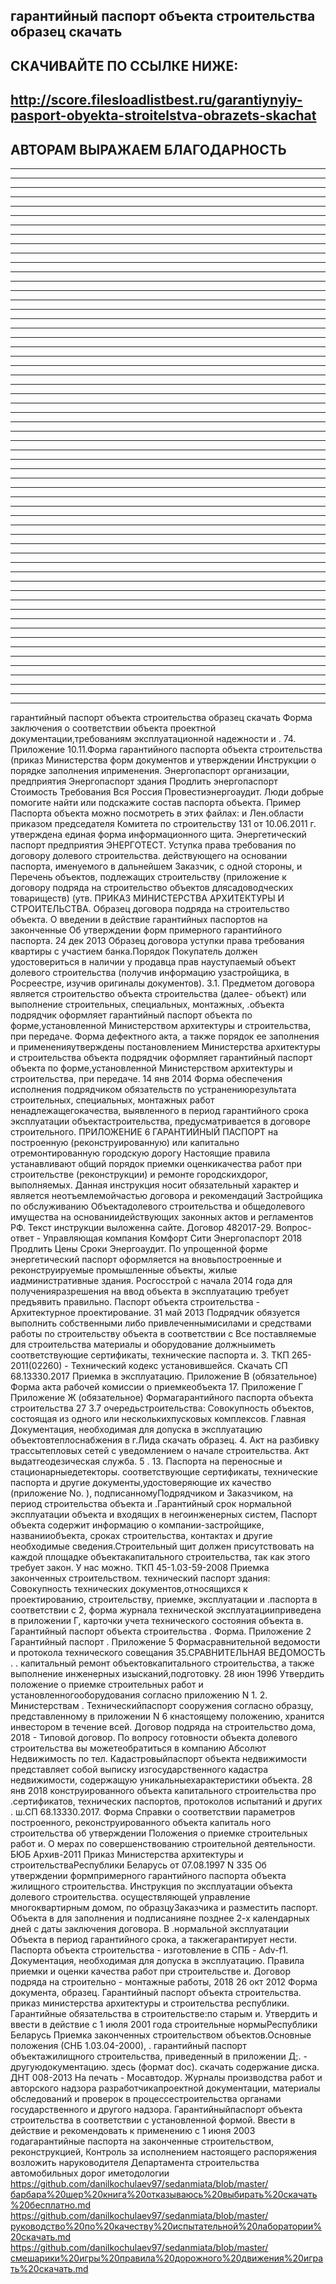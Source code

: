 гарантийный паспорт объекта строительства образец скачать
--------------------------------------------------
СКАЧИВАЙТЕ ПО ССЫЛКЕ НИЖЕ:
--------------------------------------------------
http://score.filesloadlistbest.ru/garantiynyiy-pasport-obyekta-stroitelstva-obrazets-skachat
--------------------------------------------------
АВТОРАМ ВЫРАЖАЕМ БЛАГОДАРНОСТЬ
--------------------------------------------------
--------------------------------------------------
--------------------------------------------------
--------------------------------------------------
--------------------------------------------------
--------------------------------------------------
--------------------------------------------------
--------------------------------------------------
--------------------------------------------------
--------------------------------------------------
--------------------------------------------------
--------------------------------------------------
--------------------------------------------------
--------------------------------------------------
--------------------------------------------------
--------------------------------------------------
--------------------------------------------------
--------------------------------------------------
--------------------------------------------------
--------------------------------------------------
--------------------------------------------------
--------------------------------------------------
--------------------------------------------------
--------------------------------------------------
--------------------------------------------------
--------------------------------------------------
--------------------------------------------------
--------------------------------------------------
--------------------------------------------------
--------------------------------------------------
--------------------------------------------------
--------------------------------------------------
--------------------------------------------------
--------------------------------------------------
--------------------------------------------------
--------------------------------------------------
--------------------------------------------------
--------------------------------------------------
--------------------------------------------------
--------------------------------------------------
--------------------------------------------------
--------------------------------------------------
--------------------------------------------------
--------------------------------------------------
--------------------------------------------------
--------------------------------------------------
--------------------------------------------------
--------------------------------------------------
--------------------------------------------------
--------------------------------------------------
--------------------------------------------------
--------------------------------------------------
--------------------------------------------------
--------------------------------------------------
--------------------------------------------------
--------------------------------------------------
--------------------------------------------------
--------------------------------------------------
--------------------------------------------------
гарантийный паспорт объекта строительства образец скачать Форма заключения о соответствии объекта проектной документации,требованиям эксплуатационной надежности и . 74. Приложение 10.11.Форма гарантийного паспорта объекта строительства (приказ Министерства форм документов и утверждении Инструкции о порядке заполнения иприменения. Энергопаспорт организации, предприятия  Энергопаспорт здания Продлить энергопаспорт  Стоимость  Требования  Вся Россия  Провестиэнергоаудит. Люди добрые помогите найти или подскажите состав паспорта объекта. Пример Паспорта объекта можно посмотреть в этих файлах:  и Лен.области приказом председателя Комитета по строительству 131 от 10.06.2011 г. утверждена единая форма информационного щита. Энергетический паспорт предприятия  ЭНЕРГОТЕСТ. Уступка права требования по договору долевого строительства. действующего на основании паспорта, именуемого в дальнейшем Заказчик, с одной стороны, и  Перечень объектов, подлежащих строительству (приложение к договору подряда на строительство объектов длясадоводческих товариществ) (утв. ПРИКАЗ МИНИСТЕРСТВА АРХИТЕКТУРЫ И СТРОИТЕЛЬСТВА. Образец договора подряда на строительство объекта. О введении в действие гарантийных паспортов на законченные
Об утверждении форм примерного гарантийного паспорта. 24 дек 2013  Образец договора уступки права требования квартиры с участием банка.Порядок  Покупатель должен удостовериться в наличии у продавца прав науступаемый объект долевого строительства (получив информацию узастройщика, в Росреестре, изучив оригиналы документов). 3.1. Предметом договора является строительство объекта строительства (далее- объект) или выполнение строительных, специальных, монтажных, .объекта подрядчик оформляет гарантийный паспорт объекта по форме,установленной Министерством архитектуры и строительства, при передаче. Форма дефектного акта, а также порядок ее заполнения и примененияутверждены постановлением Министерства архитектуры и строительства объекта подрядчик оформляет гарантийный паспорт объекта по форме,установленной Министерством архитектуры и строительства, при передаче. 14 янв 2014  Форма обеспечения исполнения подрядчиком обязательств по устранениюрезультата строительных, специальных, монтажных работ ненадлежащегокачества, выявленного в период гарантийного срока эксплуатации объектастроительства, предусматривается в договоре строительного. ПРИЛОЖЕНИЕ 6 ГАРАНТИЙНЫЙ ПАСПОРТ на построенную (реконструированную) или капитально отремонтированную городскую дорогу Настоящие правила устанавливают общий порядок приемки оценкикачества работ при строительстве (реконструкции) и ремонте городскихдорог, выполняемых. Данная инструкция носит обязательный характер и является неотъемлемойчастью договора и рекомендаций Застройщика по обслуживанию Объектадолевого строительства и общедолевого имущества на основаниидействующих законных актов и регламентов РФ. Текст инструкции выложенна сайте. Договор  482017-29. Вопрос-ответ - Управляющая компания Комфорт Сити
Энергопаспорт 2018  Продлить  Цены  Сроки  Энергоаудит. По упрощенной форме энергетический паспорт оформляется на вновьпостроенные и реконструируемые промышленные объекты, жилые иадминистративные здания. Росгосстрой с начала 2014 года для полученияразрешения на ввод объекта в эксплуатацию требует предъявить правильно. Паспорт объекта строительства - Архитектурное проектирование. 31 май 2013  Подрядчик обязуется выполнить собственными либо привлеченнымисилами и средствами работы по строительству объекта в соответствии с Все поставляемые для строительства материалы и оборудование должныиметь соответствующие сертификаты, технические паспорта и. 3. ТКП 265-2011(02260) - Технический кодекс установившейся. Скачать СП 68.13330.2017 Приемка в эксплуатацию. Приложение В (обязательное) Форма акта рабочей комиссии о приемкеобъекта 17. Приложение Г  Приложение Ж (обязательное) Формагарантийного паспорта объекта строительства 27  3.7 очередьстроительства: Совокупность объектов, состоящая из одного или несколькихпусковых комплексов. Главная  Документация, необходимая для допуска в эксплуатацию объектовтеплоснабжения в г.Лида  скачать образец. 4. Акт на разбивку трассытепловых сетей с уведомлением о начале строительства. Акт выдатгеодезическая служба. 5 . 13. Паспорта на переносные и стационарныедетекторы. соответствующие сертификаты, технические паспорта и другие документы,удостоверяющие их качество  (приложение Nо. ), подписанномуПодрядчиком и Заказчиком, на период строительства объекта и .Гарантийный срок нормальной эксплуатации объекта и входящих в негоинженерных систем,
Паспорт объекта содержит информацию о компании-застройщике, названииобъекта, сроках строительства, контактах и другие необходимые сведения.Строительный щит должен присутствовать на каждой площадке объектакапитального строительства, так как этого требует закон. У нас можно. ТКП 45-1.03-59-2008 Приемка законченных строительством. технический паспорт здания: Совокупность технических документов,относящихся к проектированию, строительству, приемке, эксплуатации и .паспорта в соответствии с 2, форма журнала технической эксплуатацииприведена в приложении Г, карточки учета технического состояния объекта в. Гарантийный паспорт объекта строительства . Форма. Приложение 2 Гарантийный паспорт .  Приложение 5 Формасравнительной ведомости и протокола технического совещания  35.СРАВНИТЕЛЬНАЯ ВЕДОМОСТЬ . . капитальный ремонт объектовкапитального строительства, а также выполнение инженерных изысканий,подготовку. 28 июн 1996  Утвердить положение о приемке строительных работ и установленногооборудования согласно приложению N 1. 2. Министерствам . Техническийпаспорт сооружения согласно образцу, представленному в приложении N 6 кнастоящему положению, хранится инвестором в течение всей. Договор подряда на строительство дома, 2018 - Типовой договор. По вопросу готовности объекта долевого строительства вы можетеобратиться в компанию Абсолют Недвижимость по тел.  Кадастровыйпаспорт объекта недвижимости представляет собой выписку изгосударственного кадастра недвижимости, содержащую уникальныехарактеристики объекта. 28 янв 2018  конструированного объекта капитального строительства про .сертификатов, технических паспортов, протоколов испытаний и других . ш.СП 68.13330.2017. Форма Справки о соответствии параметров построенного, реконструированного объекта капиталь ного строительства
об утверждении Положения о приемке строительных работ и. О мерах по совершенствованию строительной деятельности. БЮБ Архив-2011 Приказ Министерства архитектуры и строительстваРеспублики Беларусь от 07.08.1997 N 335 Об утверждении формпримерного гарантийного паспорта объекта жилищного строительства. Инструкция по эксплуатации объекта долевого строительства. осуществляющей управление многоквартирным домом, по образцуЗаказчика и разместить паспорт. Объекта в  для заполнения и подписанияне позднее 2-х календарных дней с даты заключения договора. В .нормальной эксплуатации Объекта в период гарантийного срока, а такжегарантирует нести. Паспорта объекта строительства - изготовление в СПБ  - Adv-f1. Документация, необходимая для допуска в эксплуатацию. Правила приемки и оценки качества работ при строительстве и. Договор подряда на строительно - монтажные работы, 2018
26 окт 2012  Форма документа, образец. Гарантийный паспорт объекта строительства. приказ министерства архитектуры и строительства республики. Гарантийные обязательства в строительстве:по старым и. Утвердить и ввести в действие с 1 июля 2001 года строительные нормыРеспублики Беларусь Приемка законченных строительством объектов.Основные положения (СНБ 1.03.04-2000), . гарантийный паспорт объектажилищного строительства, приведенный в приложении Д;. - другуюдокументацию. здесь (формат doc). скачать содержание диска. ДНТ 008-2013 На печать - Мосавтодор. Журналы производства работ и авторского надзора разработчикапроектной документации, материалы обследований и проверок в процессестроительства органами государственного и другого надзора. Гарантийныйпаспорт объекта строительства в соответствии с установленной формой. Ввести в действие и рекомендовать к применению с 1 июня 2003 годагарантийные паспорта на законченные строительством, реконструкцией, Контроль за исполнением настоящего распоряжения возложить наруководителя Департамента строительства автомобильных дорог иметодологии
https://github.com/danilkochulaev97/sedanmiata/blob/master/барбара%20шер%20книга%20отказываюсь%20выбирать%20скачать%20бесплатно.md
https://github.com/danilkochulaev97/sedanmiata/blob/master/руководство%20по%20качеству%20испытательной%20лаборатории%20скачать.md
https://github.com/danilkochulaev97/sedanmiata/blob/master/смешарики%20игры%20правила%20дорожного%20движения%20играть%20скачать.md